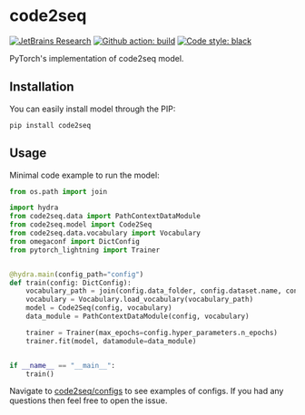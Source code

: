 # code2seq

[![JetBrains Research](https://jb.gg/badges/research.svg)](https://confluence.jetbrains.com/display/ALL/JetBrains+on+GitHub)
[![Github action: build](https://github.com/SpirinEgor/code2seq/workflows/Build/badge.svg)](https://github.com/SpirinEgor/code2seq/actions?query=workflow%3ABuild)
[![Code style: black](https://img.shields.io/badge/code%20style-black-000000.svg)](https://github.com/psf/black)


PyTorch's implementation of code2seq model.

## Installation

You can easily install model through the PIP:
```shell
pip install code2seq
```

## Usage

Minimal code example to run the model:

```python
from os.path import join

import hydra
from code2seq.data import PathContextDataModule
from code2seq.model import Code2Seq
from code2seq.data.vocabulary import Vocabulary
from omegaconf import DictConfig
from pytorch_lightning import Trainer


@hydra.main(config_path="config")
def train(config: DictConfig):
    vocabulary_path = join(config.data_folder, config.dataset.name, config.vocabulary_name)
    vocabulary = Vocabulary.load_vocabulary(vocabulary_path)
    model = Code2Seq(config, vocabulary)
    data_module = PathContextDataModule(config, vocabulary)

    trainer = Trainer(max_epochs=config.hyper_parameters.n_epochs)
    trainer.fit(model, datamodule=data_module)


if __name__ == "__main__":
    train()
```

Navigate to [code2seq/configs](config) to see examples of configs.
If you had any questions then feel free to open the issue.